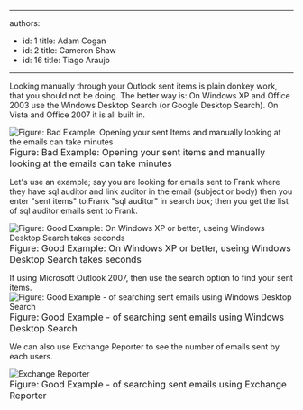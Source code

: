 

---
authors:
  - id: 1
    title: Adam Cogan
  - id: 2
    title: Cameron Shaw
  - id: 16
    title: Tiago Araujo
---




<span class='intro'> Looking manually through your Outlook sent items is plain donkey work, that you should not be doing. The better way is&#58; On Windows XP and Office 2003 use the Windows Desktop Search (or Google Desktop Search). On Vista and Office 2007 it is all built in.
 </span>


  <p>
<img src="/Standards/Communication/RulesToBetterEmail/PublishingImages/SearchingManually_small.jpg" alt="Figure&#58; Bad Example&#58; Opening your sent Items and manually looking at the emails can take minutes " class="ms-rteCustom-ImageArea" />
<br>
<font size="+0" class="ms-rteCustom-FigureBad">Figure&#58; Bad Example&#58; Opening your sent items and manually looking at the emails can take minutes </font></p>
<p>Let's use an example; say you are looking for emails sent to Frank where they have sql auditor and link auditor in the email (subject or body) then you enter &quot;sent items&quot; to&#58;Frank &quot;sql auditor&quot; in search box; then you get the list of sql auditor emails sent to Frank. </p>
<p><img src="/Standards/Communication/RulesToBetterEmail/PublishingImages/SearchingSentEmails_small.jpg" alt="Figure&#58; Good Example&#58; On Windows XP or better, useing Windows Desktop Search takes seconds" class="ms-rteCustom-ImageArea" /><br>
<font size="+0" class="ms-rteCustom-FigureGood">Figure&#58; Good Example&#58; On Windows XP or better,&#160;useing Windows Desktop Search takes seconds</font></p>
<p>If using Microsoft Outlook 2007, then use the search option to find your sent items.&#160;<br>
<img src="/Standards/Communication/RulesToBetterEmail/PublishingImages/WindowsOutlook2007Searching_small.jpg" alt="Figure&#58; Good Example - of searching sent emails using Windows Desktop Search" class="ms-rteCustom-ImageArea" /><br>
<font size="+0" class="ms-rteCustom-FigureGood">Figure&#58; Good Example - of searching sent emails using Windows Desktop Search</font></p>
<p>We can also use Exchange Reporter to see the number of emails sent by each users.</p>
<p><img src="/Standards/Communication/RulesToBetterEmail/PublishingImages/ExchangeReporter_small.jpg" alt="Exchange Reporter" class="ms-rteCustom-ImageArea" /><br>
<font size="+0" class="ms-rteCustom-FigureGood">Figure&#58; Good Example - of searching sent emails using Exchange Reporter</font></p>



